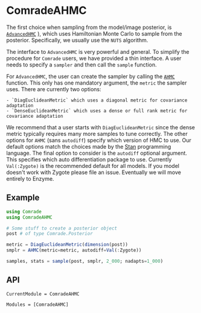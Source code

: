 # ComradeAHMC

The first choice when sampling from the model/image posterior,  is [`AdvancedHMC`](https://github.com/TuringLang/AdvancedHMC.jl)
), which uses Hamiltonian Monte Carlo to sample from the posterior. Specifically, we usually use the `NUTS` algorithm. 

The interface to `AdvancedHMC` is very powerful and general. To simplify 
the procedure for `Comrade` users, we have provided a thin interface. 
A user needs to specify a `sampler` and then call 
the `sample` function.

For `AdvancedHMC`, the user can create the sampler by calling the [`AHMC`](@ref) function. This only has one mandatory argument, the `metric` the sampler uses. There are currently two options:

    - `DiagEuclideanMetric` which uses a diagonal metric for covariance adaptation
    - `DenseEuclideanMetric` which uses a dense or full rank metric for covariance adaptation

We recommend that a user starts with `DiagEuclideanMetric` since the dense metric typically requires many more samples to tune correctly. 
The other options for `AHMC` (sans `autodiff`) specify which version of HMC to use. Our default options match the choices made by the [Stan](https://mc-stan.org/) programming language. The final option to consider is the `autodiff` optional argument. This specifies which auto differentiation package to use. Currently
`Val(:Zygote)` is the recommended default for all models. If you model doesn't
work with Zygote please file an issue. Eventually we will move entirely to Enzyme.

## Example 

```julia
using Comrade
using ComradeAHMC

# Some stuff to create a posterior object
post # of type Comrade.Posterior

metric = DiagEuclideanMetric(dimension(post))
smplr = AHMC(metric=metric, autodiff=Val(:Zygote))

samples, stats = sample(post, smplr, 2_000; nadapts=1_000)
```

## API

```@meta
CurrentModule = ComradeAHMC
```

```@autodocs
Modules = [ComradeAHMC]
```

